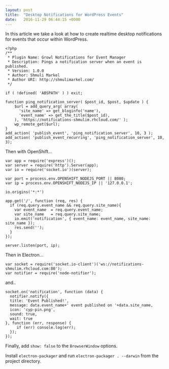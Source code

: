 ```yaml
---
layout: post
title:  "Desktop Notifications for WordPress Events"
date:   2016-11-29 06:44:15 +0000
---
```


In this article we take a look at how to create realtime desktop notifications for events that occur within WordPress.

```
<?php
/**
 * Plugin Name: Growl Notifications for Event Manager
 * Description: Pings a notification server when an event is published. 
 * Version: 1.0.0
 * Author: Shmuli Markel
 * Author URI: http://shmulimarkel.com/
 */

if ( !defined( 'ABSPATH' ) ) exit;

function ping_notification_server( $post_id, $post, $update ) {
    $url = add_query_arg( array(
      'site_name' => get_bloginfo('name'),
      'event_name' => get_the_title($post_id),
    ), 'https://notifications-shmulim.rhcloud.com/' );
    wp_remote_get($url);
}
add_action( 'publish_event', 'ping_notification_server', 10, 3 );
add_action( 'publish_event_recurring', 'ping_notification_server', 10, 3);
```

Then with OpenShift...

```
var app = require('express')();
var server = require('http').Server(app);
var io = require('socket.io')(server);

var port = process.env.OPENSHIFT_NODEJS_PORT || 8080;
var ip = process.env.OPENSHIFT_NODEJS_IP || '127.0.0.1';

io.origins('*:*')

app.get('/', function (req, res) {
  if (req.query.event_name && req.query.site_name){
    var event_name  = req.query.event_name;
    var site_name   = req.query.site_name;
    io.emit('notification', { event_name: event_name, site_name: site_name });
    res.send('');
  }
});
    
server.listen(port, ip);
```

Then in Electron...

```
var socket = require('socket.io-client')('ws://notifications-shmulim.rhcloud.com:80');
var notifier = require('node-notifier');
```

and..

```
socket.on('notification', function (data) {
  notifier.notify({
  title: 'Event Published!',
  message: data.event_name+' event published on '+data.site_name,
  icon: 'cyp-pin.png',
  sound: true,
  wait: true
}, function (err, response) {
     if (err) console.log(err);
  });
});
```

Finally, add `show: false` to the `BrowserWindow` options.

Install `electron-packager` and run `electron-packager . --darwin` from the project directory.
